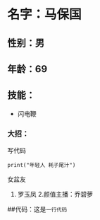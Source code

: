# 名字：马保国
## 性别：男
## 年龄：69
## 技能：
* 闪电鞭

### 大招：
写代码
```
print("年轻人 耗子尾汁")
```
女盆友
1. 罗玉凤
2.颜值主播：乔碧萝

##代码：这是`一行代码`
